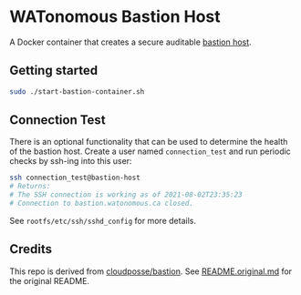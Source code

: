 # WATonomous Bastion Host

A Docker container that creates a secure auditable [bastion host](https://en.wikipedia.org/wiki/Bastion_host).

## Getting started

```bash
sudo ./start-bastion-container.sh
```

## Connection Test

There is an optional functionality that can be used to determine the health of the bastion host. Create a user named `connection_test` and run periodic checks by ssh-ing into this user:

```bash
ssh connection_test@bastion-host
# Returns:
# The SSH connection is working as of 2021-08-02T23:35:23
# Connection to bastion.watonomous.ca closed.
```

See `rootfs/etc/ssh/sshd_config` for more details.

## Credits

This repo is derived from [cloudposse/bastion](https://github.com/cloudposse/bastion). See [README.original.md](./README.original.md) for the original README.

